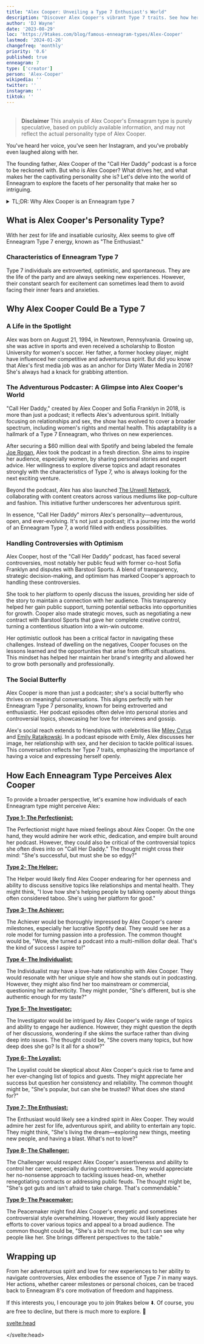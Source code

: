 ```yaml
---
title: "Alex Cooper: Unveiling a Type 7 Enthusiast's World"
description: "Discover Alex Cooper's vibrant Type 7 traits. See how her zest for life & humor shapes her persona in our insightful profile."
author: 'DJ Wayne'
date: '2023-08-29'
loc: 'https://9takes.com/blog/famous-enneagram-types/Alex-Cooper'
lastmod: '2024-01-26'
changefreq: 'monthly'
priority: '0.6'
published: true
enneagram: 7
type: ['creator']
person: 'Alex-Cooper'
wikipedia: ''
twitter: ''
instagram: ''
tiktok: ''
---
```


<!-- // notes:  -->

<script>
	import  PopCard  from "../../../lib/components/atoms/PopCard.svelte";
</script>

<div
  style="display: flex;
    justify-content: center;
    margin: 1rem 0;
  "
>
  <PopCard
    image={`/types/7s/${'Alex-Cooper'}.webp`}
    showIcon={false}
    enneagramType="7"
    displayText="Alex Cooper"
    subtext=""
  />
</div>

> **Disclaimer** This analysis of Alex Cooper's Enneagram type is purely speculative, based on publicly available information, and may not reflect the actual personality type of Alex Cooper.

<p class="firstLetter">You've heard her voice, you've seen her Instagram, and you've probably even laughed along with her.</p>

The founding father, Alex Cooper of the "Call Her Daddy" podcast is a force to be reckoned with. But who is Alex Cooper? What drives her, and what makes her the captivating personality she is? Let's delve into the world of Enneagram to explore the facets of her personality that make her so intriguing.

<details>
<summary class="accordion">TL;DR: Why Alex Cooper is an Enneagram type 7</summary>
<div class="panel">
<ul>
<li><b>The Adventurous Podcaster</b>: When you think of Alex Cooper, her podcast "Call Her Daddy" probably comes to mind. The show's eclectic mix of topics and her zest for exploring new experiences make her a quintessential Type 7. This type is known for its love of adventure and variety, which Alex embodies through her ever-evolving podcast.
</li>
<li><b>The Inner World of Alex Cooper</b>: While Alex is known for her extroverted personality, what many may not see is her constant search for fulfillment and avoidance of pain, typical of a Type 7. She likely spends her days working and seeking new opportunities and experiences that promise emotional satisfaction, whether it's a new podcast topic or a social event.
</li>
<li><b>Navigating Controversies</b>: Alex has faced her share of controversies, most notably her public feud with former co-host Sofia Franklyn. This controversy can be tied to a Type 7's core fear of being trapped or limited, leading to decisions prioritizing personal freedom. While the situation was messy, understanding her Type 7 tendencies can help us empathize with her choices.
</li>
<li><b>Core Motivation</b>: At the heart of all her actions is Alex's core Type 7 motivation: the desire for freedom and happiness. Whether securing a lucrative Spotify deal or branching out into new ventures like The Unwell Network, all her actions can be traced back to this fundamental drive.
</li>
</ul>
</div>
</details>

## What is Alex Cooper's Personality Type?

With her zest for life and insatiable curiosity, Alex seems to give off Enneagram Type 7 energy, known as "The Enthusiast."

### Characteristics of Enneagram Type 7

Type 7 individuals are extroverted, optimistic, and spontaneous. They are the life of the party and are always seeking new experiences. However, their constant search for excitement can sometimes lead them to avoid facing their inner fears and anxieties.

## Why Alex Cooper Could Be a Type 7

### A Life in the Spotlight

Alex was born on August 21, 1994, in Newtown, Pennsylvania. Growing up, she was active in sports and even received a scholarship to Boston University for women's soccer. Her father, a former hockey player, might have influenced her competitive and adventurous spirit. But did you know that Alex's first media job was as an anchor for Dirty Water Media in 2016? She's always had a knack for grabbing attention.

### The Adventurous Podcaster: A Glimpse into Alex Cooper's World

"Call Her Daddy," created by Alex Cooper and Sofia Franklyn in 2018, is more than just a podcast; it reflects Alex's adventurous spirit. Initially focusing on relationships and sex, the show has evolved to cover a broader spectrum, including women's rights and mental health. This adaptability is a hallmark of a Type 7 Enneagram, who thrives on new experiences.

After securing a $60 million deal with Spotify and being labeled the female <a href="/blog/famous-enneagram-types/Joe-Rogan">Joe Rogan</a>, Alex took the podcast in a fresh direction. She aims to inspire her audience, especially women, by sharing personal stories and expert advice. Her willingness to explore diverse topics and adapt resonates strongly with the characteristics of Type 7, who is always looking for the next exciting venture.

Beyond the podcast, Alex has also launched <a class="external-link" target="_blank" rel="noopener noreferrer" href="https://www.instagram.com/unwell/" >The Unwell Network</a>, collaborating with content creators across various mediums like pop-culture and fashion. This initiative further underscores her adventurous spirit.

In essence, "Call Her Daddy" mirrors Alex's personality—adventurous, open, and ever-evolving. It's not just a podcast; it's a journey into the world of an Enneagram Type 7, a world filled with endless possibilities.

### Handling Controversies with Optimism

Alex Cooper, host of the "Call Her Daddy" podcast, has faced several controversies, most notably her public feud with former co-host Sofia Franklyn and disputes with Barstool Sports. A blend of transparency, strategic decision-making, and optimism has marked Cooper's approach to handling these controversies.

She took to her platform to openly discuss the issues, providing her side of the story to maintain a connection with her audience. This transparency helped her gain public support, turning potential setbacks into opportunities for growth. Cooper also made strategic moves, such as negotiating a new contract with Barstool Sports that gave her complete creative control, turning a contentious situation into a win-win outcome.

Her optimistic outlook has been a critical factor in navigating these challenges. Instead of dwelling on the negatives, Cooper focuses on the lessons learned and the opportunities that arise from difficult situations. This mindset has helped her maintain her brand's integrity and allowed her to grow both personally and professionally.

### The Social Butterfly

Alex Cooper is more than just a podcaster; she's a social butterfly who thrives on meaningful conversations. This aligns perfectly with her Enneagram Type 7 personality, known for being extroverted and enthusiastic. Her podcast episodes often delve into personal stories and controversial topics, showcasing her love for interviews and gossip.

Alex's social reach extends to friendships with celebrities like <a href="/blog/famous-enneagram-types/Miley-Cyrus">Miley Cyrus</a> and <a href="/blog/famous-enneagram-types/Emily-Ratajkowski">Emily Ratajkowski</a>. In a podcast episode with Emily, Alex discusses her image, her relationship with sex, and her decision to tackle political issues. This conversation reflects her Type 7 traits, emphasizing the importance of having a voice and expressing herself openly.

## How Each Enneagram Type Perceives Alex Cooper

To provide a broader perspective, let's examine how individuals of each Enneagram type might perceive Alex:

<article>
  <a href="/blog/enneagram/enneagram-type-1"><b>Type 1- The Perfectionist:</b></a>
  <p>The Perfectionist might have mixed feelings about Alex Cooper. On the one hand, they would admire her work ethic, dedication, and empire built around her podcast. However, they could also be critical of the controversial topics she often dives into on "Call Her Daddy." The thought might cross their mind: "She's successful, but must she be so edgy?"</p>
</article>
<article>
  <a href="/blog/enneagram/enneagram-type-2"><b>Type 2- The Helper:</b></a>
  <p>The Helper would likely find Alex Cooper endearing for her openness and ability to discuss sensitive topics like relationships and mental health. They might think, "I love how she's helping people by talking openly about things often considered taboo. She's using her platform for good."</p>
</article>
<article>
  <a href="/blog/enneagram/enneagram-type-3"><b>Type 3- The Achiever:</b></a>
  <p>The Achiever would be thoroughly impressed by Alex Cooper's career milestones, especially her lucrative Spotify deal. They would see her as a role model for turning passion into a profession. The common thought would be, "Wow, she turned a podcast into a multi-million dollar deal. That's the kind of success I aspire to!"</p>
</article>
<article>
  <a href="/blog/enneagram/enneagram-type-4"><b>Type 4- The Individualist:</b></a>
  <p>The Individualist may have a love-hate relationship with Alex Cooper. They would resonate with her unique style and how she stands out in podcasting. However, they might also find her too mainstream or commercial, questioning her authenticity. They might ponder, "She's different, but is she authentic enough for my taste?"</p>
</article>
<article>
  <a href="/blog/enneagram/enneagram-type-5"><b>Type 5- The Investigator:</b></a>
  <p>The Investigator would be intrigued by Alex Cooper's wide range of topics and ability to engage her audience. However, they might question the depth of her discussions, wondering if she skims the surface rather than diving deep into issues. The thought could be, "She covers many topics, but how deep does she go? Is it all for a show?"</p>
</article>
<article>
  <a href="/blog/enneagram/enneagram-type-6"><b>Type 6- The Loyalist:</b></a>
  <p>The Loyalist could be skeptical about Alex Cooper's quick rise to fame and her ever-changing list of topics and guests. They might appreciate her success but question her consistency and reliability. The common thought might be, "She's popular, but can she be trusted? What does she stand for?"</p>
</article>
<article>
  <a href="/blog/enneagram/enneagram-type-7"><b>Type 7- The Enthusiast:</b></a>
  <p>The Enthusiast would likely see a kindred spirit in Alex Cooper. They would admire her zest for life, adventurous spirit, and ability to entertain any topic. They might think, "She's living the dream—exploring new things, meeting new people, and having a blast. What's not to love?"</p>
</article>
<article>
  <a href="/blog/enneagram/enneagram-type-8"><b>Type 8- The Challenger:</b></a>
  <p>The Challenger would respect Alex Cooper's assertiveness and ability to control her career, especially during controversies. They would appreciate her no-nonsense approach to tackling issues head-on, whether renegotiating contracts or addressing public feuds. The thought might be, "She's got guts and isn't afraid to take charge. That's commendable."</p>
</article>
<article>
  <a href="/blog/enneagram/enneagram-type-9"><b>Type 9- The Peacemaker:</b></a>
  <p>The Peacemaker might find Alex Cooper's energetic and sometimes controversial style overwhelming. However, they would likely appreciate her efforts to cover various topics and appeal to a broad audience. The common thought could be, "She's a bit much for me, but I can see why people like her. She brings different perspectives to the table."</p>
</article>

## Wrapping up

From her adventurous spirit and love for new experiences to her ability to navigate controversies, Alex embodies the essence of Type 7 in many ways. Her actions, whether career milestones or personal choices, can be traced back to Enneagram 8's core motivation of freedom and happiness.

If this interests you, I encourage you to join 9takes below ⬇️. Of course, you are free to decline, but there is much more to explore. 🚀

<svelte:head>

<script type="application/ld+json">
{
  "@context": "http://schema.org",
  "@graph": [
    {
      "@type": "Article",
      "articleBody": "This article explores the personality traits of Alex Cooper from the perspective of the Enneagram Type 7. Known for her adventurous spirit, love for new experiences, and ability to adapt, Alex embodies many characteristics of Type 7 personalities. The article discusses various facets of Alex's life and career that demonstrate her Type 7 characteristics, including her podcasting journey, inner world, controversies, and core motivations.",
      "creator": {
        "@type": "Person",
        "name": "DJ Wayne",
        "sameAs": ["https://www.instagram.com/djwayne3/", "https://www.youtube.com/@djwayne3", "https://www.linkedin.com/in/davidtwayne/", "https://twitter.com/djwayne3"
        ]
      },
      "author": {
        "@type": "Person",
        "name": "DJ Wayne",
        "sameAs": ["https://www.instagram.com/djwayne3/", "https://www.youtube.com/@djwayne3", "https://www.linkedin.com/in/davidtwayne/", "https://twitter.com/djwayne3"
        ]
      },
      "dateModified": {
        "@type": "Date",
        "@value": "2024-01-26"
      },
      "datePublished": {
        "@type": "Date",
        "@value": "2023-08-29"
      },
      "description": "This blog post examines the reasons why Alex Cooper might be an Enneagram Type 7. It focuses on her personality traits, her motivations, her inner world, controversies she's faced, and how these elements might be related to the core attributes of a Type 7.",
      "headline": "Alex Cooper's Personality: An Enneagram Type 7",
      "image": {
        "@type": "ImageObject",
        "height": 900,
        "url": "https://9takes.com/types/7s/Alex-Cooper.webp",
        "width": 900
      },
      "mainEntityOfPage": {
        "@id": "https://9takes.com/blog/famous-enneagram-types/Alex-Cooper",
        "@type": "WebPage"
      },
      "mentions": {
        "@type": "Person",
        "name": "Alex Cooper",
        "sameAs": ["https://en.wikipedia.org/wiki/Call_Her_Daddy", "https://twitter.com/alexandracooper", "https://www.instagram.com/alexandracooper/"]
      },
      "publisher": {
        "@type": "Organization",
        "sameAs": ["https://www.instagram.com/9takesdotcom/", "https://twitter.com/9takesdotcom"],
        "logo": {
          "@type": "ImageObject",
          "url": "https://9takes.com/brand/darkRubix.png"
        },
        "name": "9takes"
      }
    },
    {
      "@type": "FAQPage",
      "mainEntity": [
        {
          "@type": "Question",
          "acceptedAnswer": {
            "@type": "Answer",
            "text": "Alex Cooper exhibits many characteristics associated with Enneagram Type 7 personalities. This includes her adventurous spirit, love for new experiences, and ability to adapt. These characteristics are deeply rooted in her desire for freedom and happiness, a core motivation for Type 7 individuals."
          },
          "name": "Why is Alex Cooper considered an Enneagram Type 7?"
        },
        {
          "@type": "Question",
          "acceptedAnswer": {
            "@type": "Answer",
            "text": "Alex's success in podcasting, influential social media presence, and ability to navigate public controversies all indicate her Type 7 personality. Moreover, her constant pursuit of new ventures and dedication to her image reflects the strengths and growth potential of Type 7 individuals."
          },
          "name": "What are some examples of Alex Cooper's Type 7 characteristics?"
        },
        {
          "@type": "Question",
          "acceptedAnswer": {
            "@type": "Answer",
            "text": "Alex Cooper is well-known for her adventurous and outgoing personality. She is enthusiastic open-minded, and tends to be in the public eye often. However, these descriptions are based on public perception and her portrayed image in the media. To know her exact personality, one would have to know her personally."
          },
          "name": "What is Alex Cooper's personality?"
        },
        {
          "@type": "Question",
          "acceptedAnswer": {
            "@type": "Answer",
            "text": "Alex Cooper is an Enneagram type 7, also known as The Enthusiast. This Enneagram type is adventurous, adaptable, and driven, often motivated by a desire for freedom and happiness. Please note that this information is based on public information and not directly confirmed by Alex Cooper herself."
          },
          "name": "What is Alex Cooper's Enneagram type?"
        }
      ]
    }
  ]
}

</script>

</svelte:head>

<style lang="scss">

</style>
